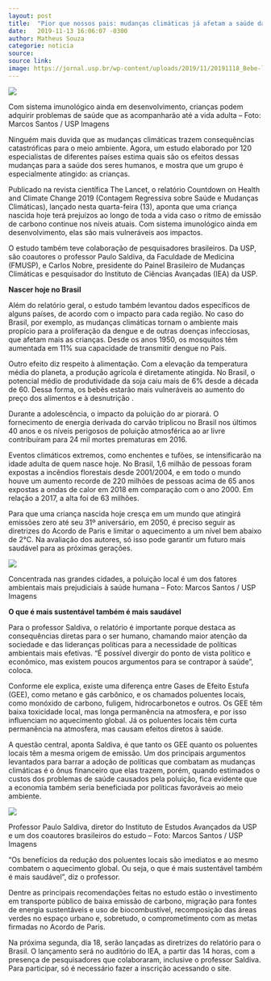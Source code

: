 ```yaml
---
layout: post
title:  "Pior que nossos pais: mudanças climáticas já afetam a saúde das novas gerações"
date:   2019-11-13 16:06:07 -0300
author: Matheus Souza
categorie: noticia
source:
source link:
image: https://jornal.usp.br/wp-content/uploads/2019/11/20191118_Bebe-livro.jpg
---
```


![](https://jornal.usp.br/wp-content/uploads/2019/11/20191118_Bebe-livro.jpg)

Com sistema imunológico ainda em desenvolvimento, crianças podem adquirir problemas de saúde que as acompanharão até a vida adulta – Foto: Marcos Santos / USP Imagens 

Ninguém mais duvida que as mudanças climáticas trazem consequências catastróficas para o meio ambiente. Agora, um estudo elaborado por 120 especialistas de diferentes países estima quais são os efeitos dessas mudanças para a saúde dos seres humanos, e mostra que um grupo é especialmente atingido: as crianças.

Publicado na revista científica The Lancet, o relatório Countdown on Health and Climate Change 2019 (Contagem Regressiva sobre Saúde e Mudanças Climáticas), lançado nesta quarta-feira (13), aponta que uma criança nascida hoje terá prejuízos ao longo de toda a vida caso o ritmo de emissão de carbono continue nos níveis atuais. Com sistema imunológico ainda em desenvolvimento, elas são mais vulneráveis aos impactos.

O estudo também teve colaboração de pesquisadores brasileiros. Da USP, são coautores o professor Paulo Saldiva, da Faculdade de Medicina (FMUSP), e Carlos Nobre, presidente do Painel Brasileiro de Mudanças Climáticas e pesquisador do Instituto de Ciências Avançadas (IEA) da USP.

**Nascer hoje no Brasil**

Além do relatório geral, o estudo também levantou dados específicos de alguns países, de acordo com o impacto para cada região. No caso do Brasil, por exemplo, as mudanças climáticas tornam o ambiente mais propício para a proliferação da dengue e de outras doenças infecciosas, que afetam mais as crianças. Desde os anos 1950, os mosquitos têm aumentada em 11% sua capacidade de transmitir dengue no País.

Outro efeito diz respeito à alimentação. Com a elevação da temperatura média do planeta, a produção agrícola é diretamente atingida. No Brasil, o potencial médio de produtividade da soja caiu mais de 6% desde a década de 60. Dessa forma, os bebês estarão mais vulneráveis ao aumento do preço dos alimentos e à desnutrição .

Durante a adolescência, o impacto da poluição do ar piorará. O fornecimento de energia derivada do carvão triplicou no Brasil nos últimos 40 anos e os níveis perigosos de poluição atmosférica ao ar livre contribuíram para 24 mil mortes prematuras em 2016.

Eventos climáticos extremos, como enchentes e tufões, se intensificarão na idade adulta de quem nasce hoje. No Brasil, 1,6 milhão de pessoas foram expostas a incêndios florestais desde 2001/2004, e em todo o mundo houve um aumento recorde de 220 milhões de pessoas acima de 65 anos expostas a ondas de calor em 2018 em comparação com o ano 2000. Em relação a 2017, a alta foi de 63 milhões.

Para que uma criança nascida hoje cresça em um mundo que atingirá emissões zero até seu 31º aniversário, em 2050, é preciso seguir as diretrizes do Acordo de Paris e limitar o aquecimento a um nível bem abaixo de 2°C. Na avaliação dos autores, só isso pode garantir um futuro mais saudável para as próximas gerações.

![](https://jornal.usp.br/wp-content/uploads/2019/11/20191118_neblina_cidade.jpg)

Concentrada nas grandes cidades, a poluição local é um dos fatores ambientais mais prejudiciais à saúde humana – Foto: Marcos Santos / USP Imagens

**O que é mais sustentável também é mais saudável**

Para o professor Saldiva, o relatório é importante porque destaca as consequências diretas para o ser humano, chamando maior atenção da sociedade e das lideranças políticas para a necessidade de políticas ambientais mais efetivas. “É possível divergir do ponto de vista político e econômico, mas existem poucos argumentos para se contrapor à saúde”, coloca.

Conforme ele explica, existe uma diferença entre Gases de Efeito Estufa (GEE), como metano e gás carbônico, e os chamados poluentes locais, como monóxido de carbono, fuligem, hidrocarbonetos e outros. Os GEE têm baixa toxicidade local, mas longa permanência na atmosfera, e por isso influenciam no aquecimento global. Já os poluentes locais têm curta permanência na atmosfera, mas causam efeitos diretos à saúde.

A questão central, aponta Saldiva, é que tanto os GEE quanto os poluentes locais têm a mesma origem de emissão. Um dos principais argumentos levantados para barrar a adoção de políticas que combatam as mudanças climáticas é o ônus financeiro que elas trazem, porém, quando estimados o custos dos problemas de saúde causados pela poluição, fica evidente que a economia também seria beneficiada por políticas favoráveis ao meio ambiente.

![](https://jornal.usp.br/wp-content/uploads/2019/11/20191118_paulo-saudiva-300x300.png)

Professor Paulo Saldiva, diretor do Instituto de Estudos Avançados da USP e um dos coautores brasileiros do estudo – Foto: Marcos Santos / USP Imagens

“Os benefícios da redução dos poluentes locais são imediatos e ao mesmo combatem o aquecimento global. Ou seja, o que é mais sustentável também é mais saudável”, diz o professor.

Dentre as principais recomendações feitas no estudo estão o investimento em transporte público de baixa emissão de carbono, migração para fontes de energia sustentáveis e uso de biocombustível, recomposição das áreas verdes no espaço urbano e, sobretudo, o comprometimento com as metas firmadas no Acordo de Paris.

Na próxima segunda, dia 18, serão lançadas as diretrizes do relatório para o Brasil. O lançamento será no auditório do IEA, a partir das 14 horas, com a presença de pesquisadores que colaboraram, inclusive o professor Saldiva. Para participar, só é necessário fazer a inscrição acessando o site.
